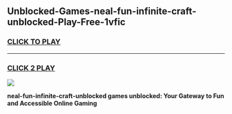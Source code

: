 
## Unblocked-Games-neal-fun-infinite-craft-unblocked-Play-Free-1vfic
<h3>
<a href="https://premium76.site?title=neal-fun-infinite-craft-unblocked&ref=12A">CLICK TO PLAY</a></h3>
<hr>

<h3>
<a href="https://premium76.site?title=neal-fun-infinite-craft-unblocked&ref=12A">CLICK 2 PLAY</a>
  
</h3>

<a href="https://premium76.site?title=neal-fun-infinite-craft-unblocked&ref=12A"><img src="https://clearcache.store/games.png"></a>


**neal-fun-infinite-craft-unblocked games unblocked: Your Gateway to Fun and Accessible Online Gaming**
